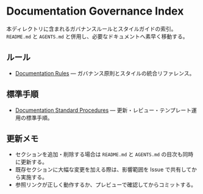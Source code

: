 # Documentation Governance Index

本ディレクトリに含まれるガバナンスルールとスタイルガイドの索引。`README.md` と `AGENTS.md` と併用し、必要なドキュメントへ素早く移動する。

## ルール
- [Documentation Rules](rules.md) — ガバナンス原則とスタイルの統合リファレンス。

## 標準手順
- [Documentation Standard Procedures](standard-procedures.md) — 更新・レビュー・テンプレート運用の標準手順。

## 更新メモ
- セクションを追加・削除する場合は `README.md` と `AGENTS.md` の目次も同時に更新する。
- 既存セクションに大幅な変更を加える際は、影響範囲を Issue で共有してから実施する。
- 参照リンクが正しく動作するか、プレビューで確認してからコミットする。
